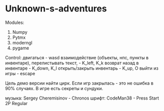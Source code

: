 # Unknown-s-adventures

Modules:
1. Numpy
2. Pytmx
3. moderngl
4. pygame

Control:
двигаться - wasd
взаимодействие (объекты, нпс, пункты в инвентаре), перелистывать текст,  - K_left, K_k
возврат назад в инвентаре - K_down, K_l
открыть/закрыть инвентарь - K_up, O
выйти из игры - escape

Цель демо версии найти цирк. 
Если игр закрылась - это не ошибка в 90% случаях.
В игре есть секреты и сундуки.


музыка:
Sergey Cheremisinov - Chronos
шрифт:
CodeMan38 - Press Start 2P Regular 
